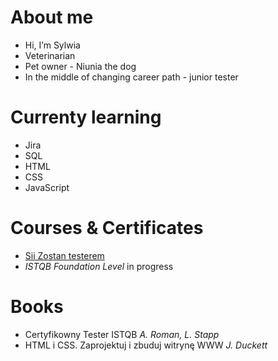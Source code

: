  # About me
- Hi, I’m Sylwia
- Veterinarian
- Pet owner - Niunia the dog
- In the middle of changing career path - junior tester 

# Currenty learning
- Jira 
- SQL 
- HTML
- CSS 
- JavaScript

# Courses & Certificates
- [Sii Zostan testerem](https://sii.pl/szkolenia/oferta/zostan-testerem/#)
- *ISTQB Foundation Level* in progress 

# Books
- Certyfikowny Tester ISTQB *A. Roman, L. Stapp*
- HTML i CSS. Zaprojektuj i zbuduj witrynę WWW *J. Duckett*




